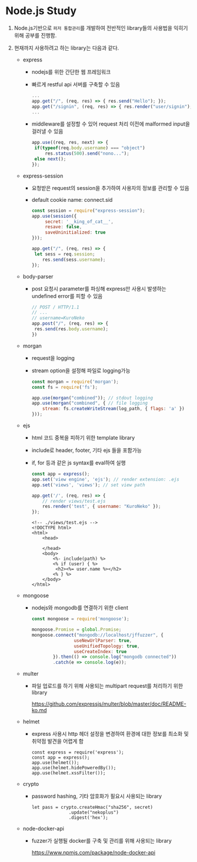 # Node.js Study

1. Node.js기반으로 `퍼저 통합관리`를 개발하여 전반적인 library들의 사용법을 익히기 위해 공부를 진행함.

2. 현재까지 사용하려고 하는 library는 다음과 같다.

   - express

     - nodejs를 위한 간단한 웹 프레임워크

     - 빠르게 restful api 서버를 구축할 수 있음

       ```javascript
       ...
       app.get("/", (req, res) => { res.send("Hello"); });
       app.get("/signin", (req, res) => { res.render("user/signin"); });
       ...
       ```

     - middleware를 설정할 수 있어 request 처리 이전에 malformed input을 걸러낼 수 있음

       ```javascript
       app.use((req, res, next) => {
       	if(typeof(req.body.username) === "object")
       		res.status(500).send("nono...");
       	else next();
       });
       ```

   - express-session

     - 요청받은 request의 session을 추가하여 사용자의 정보를 관리할 수 있음

     - default cookie name: connect.sid

       ```javascript
       const session = require("express-session");
       app.use(session({
            secret: '__king_of_cat__',
            resave: false,
            saveUninitialized: true
       }));
       
       app.get("/", (req, res) => {
       	let sess = req.session;
           res.send(sess.username);
       });
       ```

   - body-parser

     - post 요청시 parameter를 파싱해 express만 사용시 발생하는 undefined error를 피할 수 있음

       ```javascript
       // POST / HTTP/1.1
       // ...
       // username=KuroNeko
       app.post("/", (req, res) => {
       	res.send(res.body.username);
       })
       ```

   - morgan

     - request을 logging

     - stream option을 설정해 파일로 logging가능

       ```javascript
       const morgan = require('morgan');
       const fs = require('fs');
       
       app.use(morgan("combined")); // stdout logging
       app.use(morgan("combined", { // file logging
           stream: fs.createWriteStream(log_path, { flags: 'a' })
       }));
       ```

   - ejs

     - html 코드 중복을 피하기 위한 template library

     - include로 header, footer, 기타 ejs 들을 포함가능

     - if, for 등과 같은 js syntax를 eval하여 실행

       ```javascript
       const app = express();
       app.set('view engine', 'ejs'); // render extension: .ejs
       app.set('views', 'views'); // set view path
       
       app.get('/', (req, res) => {
           // render views/test.ejs
           res.render('test', { username: "KuroNeko" });
       });
       ```

       ```ejs
       <!-- ./views/test.ejs -->
       <!DOCTYPE html>
       <html>
           <head>
               
           </head>
           <body>
               <%- include(path) %>
               <% if (user) { %>
       			<h2><%= user.name %></h2>
               <% } %>
           </body>
       </html>
       ```

   - mongoose

     - nodejs와 mongodb를 연결하기 위한 client

       ```javascript
       const mongoose = require('mongoose');
       
       mongoose.Promise = global.Promise;
       mongoose.connect("mongodb://localhost/jffuzzer", {
                       useNewUrlParser: true,
                       useUnifiedTopology: true,
                       useCreateIndex: true
               }).then(() => console.log("mongodb connected"))
               .catch(e => console.log(e));
       ```

   - multer

     - 파일 업로드를 하기 위해 사용되는 multipart request를 처리하기 위한 library

       https://github.com/expressjs/multer/blob/master/doc/README-ko.md

   - helmet

     - express 사용시 http 헤더 설정을 변경하여 환경에 대한 정보를 최소화 및 취약점 발견을 어렵게 함

       ```
       const express = require('express');
       const app = express();
       app.use(helmet());
       app.use(helmet.hidePoweredBy());
       app.use(helmet.xssFilter());
       ```

   - crypto

     - password hashing, 기타 암호화가 필요시 사용되는 library

       ```
       let pass = crypto.createHmac("sha256", secret)
       	  			 .update("nekoplus")
       	  			 .digest('hex');
       ```

   - node-docker-api

     - fuzzer가 실행될 docker를 구축 및 관리를 위해 사용되는 library

       https://www.npmjs.com/package/node-docker-api


